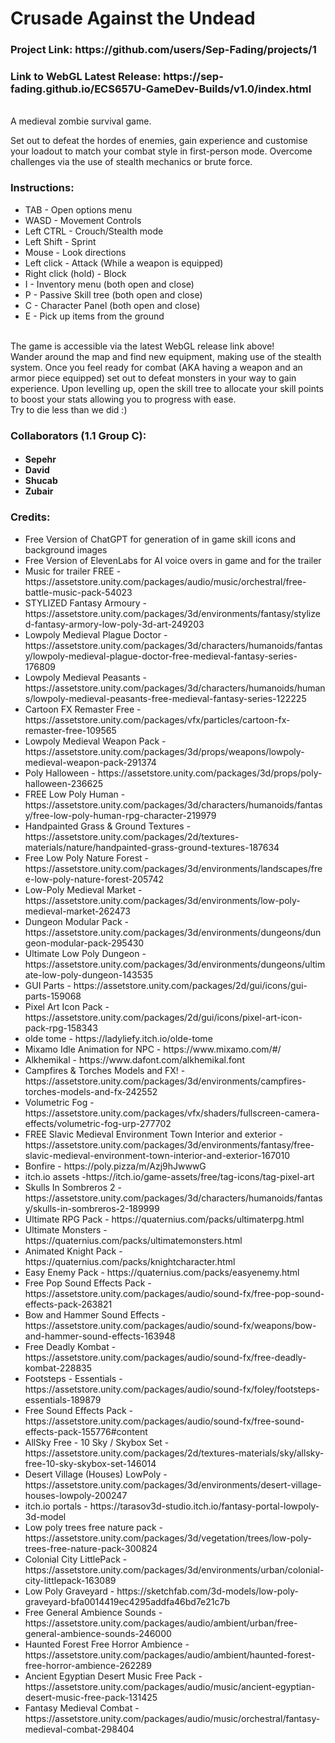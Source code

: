 <h1>Crusade Against the Undead</h1>
<h3>Project Link: https://github.com/users/Sep-Fading/projects/1</h3>
<h3>Link to WebGL Latest Release: https://sep-fading.github.io/ECS657U-GameDev-Builds/v1.0/index.html</h3>
<br>
A medieval zombie survival game.

Set out to defeat the hordes of enemies, gain experience and customise your loadout to match your combat style in first-person mode.
Overcome challenges via the use of stealth mechanics or brute force.
<br>

<h3> Instructions: </h3>
<ul>
  <li> TAB - Open options menu </li>
  <li>WASD - Movement Controls</li>
  <li> Left CTRL - Crouch/Stealth mode </li>
  <li> Left Shift - Sprint </li>
  <li>Mouse - Look directions</li>
  <li>Left click - Attack (While a weapon is equipped)</li>
  <li>Right click (hold) - Block</li>
  <li>I - Inventory menu (both open and close)</li>
  <li>P - Passive Skill tree (both open and close)</li>
  <li>C - Character Panel (both open and close)</li>
  <li>E - Pick up items  from the ground</li>
</ul>
<br>
The game is accessible via the latest WebGL release link above!
<br>
Wander around the map and find new equipment, making use of the stealth system.
Once you feel ready for combat (AKA having a weapon and an armor piece equipped) set out to 
defeat monsters in your way to gain experience.
Upon levelling up, open the skill tree to allocate your skill points to boost your stats allowing you
to progress with ease.
<br>
Try to die less than we did :)
<br>
<h3>Collaborators (1.1 Group C):</h3>
<h4><ul>
  <li>Sepehr</li>
  <li>David</li>
  <li>Shucab</li>
  <li>Zubair</li>
</ul></h4>

<h3>Credits:</h3>
<ul>
  <li> Free Version of ChatGPT for generation of in game skill icons and background images </li>
  <li> Free Version of ElevenLabs for AI voice overs in game and for the trailer </li>
  <li> Music for trailer FREE - https://assetstore.unity.com/packages/audio/music/orchestral/free-battle-music-pack-54023 </li>
  <li>STYLIZED Fantasy Armoury - https://assetstore.unity.com/packages/3d/environments/fantasy/stylized-fantasy-armory-low-poly-3d-art-249203</li>
  <li>Lowpoly Medieval Plague Doctor - https://assetstore.unity.com/packages/3d/characters/humanoids/fantasy/lowpoly-medieval-plague-doctor-free-medieval-fantasy-series-176809</li>
  <li>Lowpoly Medieval Peasants - https://assetstore.unity.com/packages/3d/characters/humanoids/humans/lowpoly-medieval-peasants-free-medieval-fantasy-series-122225</li>
  <li>Cartoon FX Remaster Free - https://assetstore.unity.com/packages/vfx/particles/cartoon-fx-remaster-free-109565</li>
  <li>Lowpoly Medieval Weapon Pack - https://assetstore.unity.com/packages/3d/props/weapons/lowpoly-medieval-weapon-pack-291374</li>
  <li>Poly Halloween - https://assetstore.unity.com/packages/3d/props/poly-halloween-236625</li>
  <li>FREE Low Poly Human - https://assetstore.unity.com/packages/3d/characters/humanoids/fantasy/free-low-poly-human-rpg-character-219979</li>
  <li>Handpainted Grass & Ground Textures - https://assetstore.unity.com/packages/2d/textures-materials/nature/handpainted-grass-ground-textures-187634</li>
  <li>Free Low Poly Nature Forest - https://assetstore.unity.com/packages/3d/environments/landscapes/free-low-poly-nature-forest-205742</li>
  <li>Low-Poly Medieval Market - https://assetstore.unity.com/packages/3d/environments/low-poly-medieval-market-262473</li>
  <li>Dungeon Modular Pack - https://assetstore.unity.com/packages/3d/environments/dungeons/dungeon-modular-pack-295430</li>
  <li>Ultimate Low Poly Dungeon - https://assetstore.unity.com/packages/3d/environments/dungeons/ultimate-low-poly-dungeon-143535</li>
  <li>GUI Parts - https://assetstore.unity.com/packages/2d/gui/icons/gui-parts-159068</li>
  <li>Pixel Art Icon Pack - https://assetstore.unity.com/packages/2d/gui/icons/pixel-art-icon-pack-rpg-158343</li>
  <li>olde tome - https://ladyliefy.itch.io/olde-tome</li>
  <li>Mixamo Idle Animation for NPC - https://www.mixamo.com/#/</li>
  <li>Alkhemikal - https://www.dafont.com/alkhemikal.font</li>
  <li>Campfires & Torches Models and FX! - https://assetstore.unity.com/packages/3d/environments/campfires-torches-models-and-fx-242552</li>
  <li>Volumetric Fog - https://assetstore.unity.com/packages/vfx/shaders/fullscreen-camera-effects/volumetric-fog-urp-277702</li>
  <li>FREE Slavic Medieval Environment Town Interior and exterior - https://assetstore.unity.com/packages/3d/environments/fantasy/free-slavic-medieval-environment-town-interior-and-exterior-167010</li>
  <li>Bonfire - https://poly.pizza/m/Azj9hJwwwG</li>
  <li>itch.io assets -https://itch.io/game-assets/free/tag-icons/tag-pixel-art</li>
  <li>Skulls In Sombreros 2 - https://assetstore.unity.com/packages/3d/characters/humanoids/fantasy/skulls-in-sombreros-2-189999</li>
  <li>Ultimate RPG Pack - https://quaternius.com/packs/ultimaterpg.html</li>
  <li>Ultimate Monsters - https://quaternius.com/packs/ultimatemonsters.html</li>
  <li>Animated Knight Pack - https://quaternius.com/packs/knightcharacter.html</li>
  <li>Easy Enemy Pack - https://quaternius.com/packs/easyenemy.html</li>
  <li>Free Pop Sound Effects Pack - https://assetstore.unity.com/packages/audio/sound-fx/free-pop-sound-effects-pack-263821</li>
  <li>Bow and Hammer Sound Effects - https://assetstore.unity.com/packages/audio/sound-fx/weapons/bow-and-hammer-sound-effects-163948</li>
  <li>Free Deadly Kombat - https://assetstore.unity.com/packages/audio/sound-fx/free-deadly-kombat-228835</li>
  <li>Footsteps - Essentials - https://assetstore.unity.com/packages/audio/sound-fx/foley/footsteps-essentials-189879</li>
  <li>Free Sound Effects Pack - https://assetstore.unity.com/packages/audio/sound-fx/free-sound-effects-pack-155776#content</li>
  <li>AllSky Free - 10 Sky / Skybox Set - https://assetstore.unity.com/packages/2d/textures-materials/sky/allsky-free-10-sky-skybox-set-146014</li>
  <li>Desert Village (Houses) LowPoly - https://assetstore.unity.com/packages/3d/environments/desert-village-houses-lowpoly-200247</li>
  <li>itch.io portals - https://tarasov3d-studio.itch.io/fantasy-portal-lowpoly-3d-model</li>
  <li>Low poly trees free nature pack - https://assetstore.unity.com/packages/3d/vegetation/trees/low-poly-trees-free-nature-pack-300824</li>
  <li>Colonial City LittlePack - https://assetstore.unity.com/packages/3d/environments/urban/colonial-city-littlepack-163089</li>
  <li>Low Poly Graveyard - https://sketchfab.com/3d-models/low-poly-graveyard-bfa0014419ec4295addfa46bd7e21c7b</li>
  <li>Free General Ambience Sounds - https://assetstore.unity.com/packages/audio/ambient/urban/free-general-ambience-sounds-246000</li>
  <li>Haunted Forest Free Horror Ambience - https://assetstore.unity.com/packages/audio/ambient/haunted-forest-free-horror-ambience-262289</li>
  <li>Ancient Egyptian Desert Music Free Pack - https://assetstore.unity.com/packages/audio/music/ancient-egyptian-desert-music-free-pack-131425</li>
  <li>Fantasy Medieval Combat - https://assetstore.unity.com/packages/audio/music/orchestral/fantasy-medieval-combat-298404</li>
</ul>
